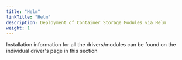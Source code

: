 ```yaml
---
title: "Helm"
linkTitle: "Helm"
description: Deployment of Container Storage Modules via Helm
weight: 1
---
```


Installation information for all the drivers/modules can be found on the individual driver's page in this section